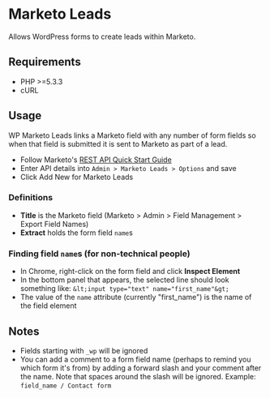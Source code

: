 # Marketo Leads

Allows WordPress forms to create leads within Marketo.

## Requirements

- PHP >=5.3.3
- cURL

## Usage

WP Marketo Leads links a Marketo field with any number of form fields so when that field is submitted it is sent to Marketo as part of a lead.

- Follow Marketo's [REST API Quick Start Guide](http://developers.marketo.com/blog/quick-start-guide-for-marketo-rest-api/)
- Enter API details into `Admin > Marketo Leads > Options` and save
- Click Add New for Marketo Leads


### Definitions

- **Title** is the Marketo field (Marketo > Admin > Field Management > Export Field Names)
- **Extract** holds the form field `name`s

### Finding field `name`s (for non-technical people)

- In Chrome, right-click on the form field and click **Inspect Element**
- In the bottom panel that appears, the selected line should look something like: `&lt;input type="text" name="first_name"&gt;`
- The value of the `name` attribute (currently "first_name") is the name of the field element

## Notes

- Fields starting with `_wp` will be ignored
- You can add a comment to a form field name (perhaps to remind you which form it's from) by adding a forward slash and your comment after the name. Note that spaces around the slash will be ignored. Example: `field_name / Contact form`
